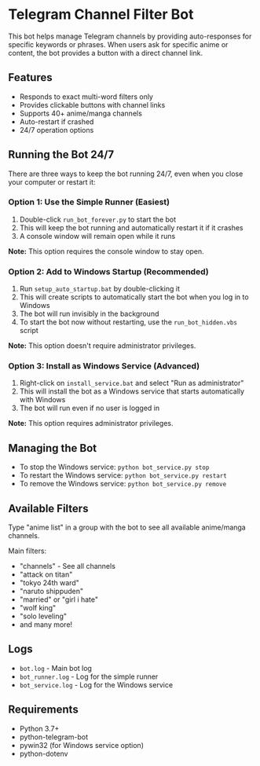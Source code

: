 # Telegram Channel Filter Bot

This bot helps manage Telegram channels by providing auto-responses for specific keywords or phrases. When users ask for specific anime or content, the bot provides a button with a direct channel link.

## Features

- Responds to exact multi-word filters only
- Provides clickable buttons with channel links
- Supports 40+ anime/manga channels
- Auto-restart if crashed
- 24/7 operation options

## Running the Bot 24/7

There are three ways to keep the bot running 24/7, even when you close your computer or restart it:

### Option 1: Use the Simple Runner (Easiest)

1. Double-click `run_bot_forever.py` to start the bot
2. This will keep the bot running and automatically restart it if it crashes
3. A console window will remain open while it runs

**Note:** This option requires the console window to stay open.

### Option 2: Add to Windows Startup (Recommended)

1. Run `setup_auto_startup.bat` by double-clicking it
2. This will create scripts to automatically start the bot when you log in to Windows
3. The bot will run invisibly in the background
4. To start the bot now without restarting, use the `run_bot_hidden.vbs` script

**Note:** This option doesn't require administrator privileges.

### Option 3: Install as Windows Service (Advanced)

1. Right-click on `install_service.bat` and select "Run as administrator"
2. This will install the bot as a Windows service that starts automatically with Windows
3. The bot will run even if no user is logged in

**Note:** This option requires administrator privileges.

## Managing the Bot

- To stop the Windows service: `python bot_service.py stop`
- To restart the Windows service: `python bot_service.py restart`
- To remove the Windows service: `python bot_service.py remove`

## Available Filters

Type "anime list" in a group with the bot to see all available anime/manga channels.

Main filters:
- "channels" - See all channels
- "attack on titan"
- "tokyo 24th ward"
- "naruto shippuden"
- "married" or "girl i hate"
- "wolf king"
- "solo leveling"
- and many more!

## Logs

- `bot.log` - Main bot log
- `bot_runner.log` - Log for the simple runner
- `bot_service.log` - Log for the Windows service

## Requirements

- Python 3.7+
- python-telegram-bot
- pywin32 (for Windows service option)
- python-dotenv 
